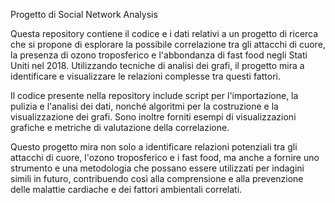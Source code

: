Progetto di Social Network Analysis 

Questa repository contiene il codice e i dati relativi a un progetto di ricerca che si propone di esplorare la possibile correlazione tra gli attacchi di cuore, la presenza di ozono troposferico e l'abbondanza di fast food negli Stati Uniti nel 2018. Utilizzando tecniche di analisi dei grafi, il progetto mira a identificare e visualizzare le relazioni complesse tra questi fattori.

Il codice presente nella repository include script per l'importazione, la pulizia e l'analisi dei dati, nonché algoritmi per la costruzione e la visualizzazione dei grafi. Sono inoltre forniti esempi di visualizzazioni grafiche e metriche di valutazione della correlazione.

Questo progetto mira non solo a identificare relazioni potenziali tra gli attacchi di cuore, l'ozono troposferico e i fast food, ma anche a fornire uno strumento e una metodologia che possano essere utilizzati per indagini simili in futuro, contribuendo così alla comprensione e alla prevenzione delle malattie cardiache e dei fattori ambientali correlati.
